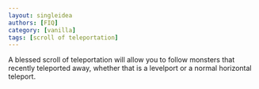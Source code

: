 ```yaml
---
layout: singleidea
authors: [FIQ]
category: [vanilla]
tags: [scroll of teleportation]
---
```

A blessed scroll of teleportation will allow you to follow monsters that recently teleported away, whether that is a levelport or a normal horizontal teleport.
